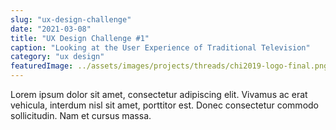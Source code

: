 ```yaml
---
slug: "ux-design-challenge"
date: "2021-03-08"
title: "UX Design Challenge #1"
caption: "Looking at the User Experience of Traditional Television"
category: "ux design"
featuredImage: ../assets/images/projects/threads/chi2019-logo-final.png
---
```


Lorem ipsum dolor sit amet, consectetur adipiscing elit. Vivamus ac erat vehicula, interdum nisl sit amet, porttitor est. Donec consectetur commodo sollicitudin. Nam et cursus massa. 